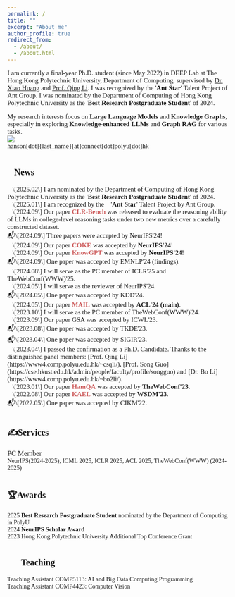 ```yaml
---
permalink: /
title: ""
excerpt: "About me"
author_profile: true
redirect_from: 
  - /about/
  - /about.html
---
```


<span style="font-family: Consolas; font-size: 15px">I am currently a final-year Ph.D. student (since May 2022) in DEEP Lab at The Hong Kong Polytechnic University, Department of Computing, supervised by [Dr. Xiao Huang](https://www4.comp.polyu.edu.hk/~xiaohuang/index.html) and [Prof. Qing Li](https://www4.comp.polyu.edu.hk/~csqli/). I was recognized by the '**Ant Star**' Talent Project of Ant Group. I was nominated by the Department of Computing of Hong Kong Polytechnic University as the '**Best Research Postgraduate Student**' of 2024.</span>

<span style="font-family: Consolas; font-size: 15px">My research interests focus on <b>Large Language Models </b> and <b>Knowledge Graphs</b>, especially in exploring <b>Knowledge-enhanced LLMs</b> and <b>Graph RAG</b> for various tasks.</span><br>
![](https://img.shields.io/badge/Contact-Welcome-blue)<br>
<span style="font-family: Consolas; font-size: 15px; font:bold">hanson[dot]{last_name}[at]connect[dot]polyu[dot]hk</span>
<h1><span style="font-size: 20px; font-family: Consolas; font: bold">📰News</span></h1>
<span style="font-family: Consolas; font-size: 15px; font: bold">🚩\[2025.02\] I am nominated by the Department of Computing of Hong Kong Polytechnic University as the '<b>Best Research Postgraduate Student</b>' of 2024.</span><br>
<span style="font-family: Consolas; font-size: 15px; font: bold">🚩\[2025.01\] I am recognized by the 🌟'<b>Ant Star</b>' Talent Project by Ant Group.</span><br>
<span style="font-family: Consolas; font-size: 15px; font: bold">📜\[2024.09\] Our paper <b><span style="color: #CD5C5C">CLR-Bench</span></b> was released to evaluate the reasoning ability of LLMs in college-level reasoning tasks under two new metrics over a carefully constructed dataset.</span><br>
<span style="font-family: Consolas; font-size: 15px; font: bold">📬\[2024.09\] Three papers were accepted by NeurIPS'24! 🎇</span><br>
<span style="font-family: Consolas; font-size: 15px; font: bold">📜\[2024.09\] Our paper <b><span style="color: #CD5C5C">COKE</span></b> was accepted by <b>NeurIPS'24</b>! </span><br>
<span style="font-family: Consolas; font-size: 15px; font: bold">📜\[2024.09\] Our paper <b><span style="color: #CD5C5C">KnowGPT</span></b> was accepted by <b>NeurIPS'24</b>!</span><br>
<span style="font-family: Consolas; font-size: 15px; font: bold">📬\[2024.09\] One paper was accepted by EMNLP'24 (findings). </span><br>
<span style="font-family: Consolas; font-size: 15px; font: bold">🔎\[2024.08\] I will serve as the PC member of ICLR'25 and TheWebConf(WWW)'25.</span><br>
<span style="font-family: Consolas; font-size: 15px; font: bold">🔎\[2024.05\] I will serve as the reviewer of NeurIPS'24.</span><br>
<span style="font-family: Consolas; font-size: 15px; font: bold">📬\[2024.05\] One paper was accepted by KDD'24. </span><br>
<span style="font-family: Consolas; font-size: 15px; font: bold">📜\[2024.05\] Our paper <b><span style="color: #CD5C5C">MAIL</span></b> was accepted by <b>ACL'24 (main)</b>.</span><br>
<span style="font-family: Consolas; font-size: 15px; font: bold">🔎\[2023.10\] I will serve as the PC member of TheWebConf(WWW)'24.</span><br>
<span style="font-family: Consolas; font-size: 15px; font: bold">📜\[2023.09\] Our paper GSA was accepted by ICWL'23.</span><br>
<span style="font-family: Consolas; font-size: 15px; font: bold">📬\[2023.08\] One paper was accepted by TKDE'23. </span><br>
<span style="font-family: Consolas; font-size: 15px; font: bold">📬\[2023.04\] One paper was accepted by SIGIR'23.</span><br>
<span style="font-family: Consolas; font-size: 15px; font: bold">🚩\[2023.04\] I passed the confirmation as a Ph.D. Candidate. Thanks to the distinguished panel members: [Prof. Qing Li](https://www4.comp.polyu.edu.hk/~csqli/), [Prof. Song Guo](https://cse.hkust.edu.hk/admin/people/faculty/profile/songguo) and [Dr. Bo Li](https://www4.comp.polyu.edu.hk/~bo2li/). </span><br>
<span style="font-family: Consolas; font-size: 15px; font: bold">📜\[2023.01\] Our paper <b><span style="color: #CD5C5C">HamQA</span></b> was accepted by <b>TheWebConf'23</b>.</span><br>
<span style="font-family: Consolas; font-size: 15px; font: bold">📜\[2022.08\] Our paper <b><span style="color: #CD5C5C">KAEL</span></b> was accepted by <b>WSDM'23</b>.</span><br>
<span style="font-family: Consolas; font-size: 15px; font: bold">📬\[2022.05\] One paper was accepted by CIKM'22.</span><br>
<h1><span style="font-size: 20px; font-family: Consolas; font: bold">✍Services</span></h1>
<span style="font-family: Consolas; font-size: 16px; font:bold">PC Member</span><br>
<span style="font-family: Consolas; font-size: 14px">NeurIPS(2024-2025), ICML 2025, ICLR 2025, ACL 2025, TheWebConf(WWW) (2024-2025)</span><br>
<h1><span style="font-size: 20px; font-family: Consolas; font: bold">🏆Awards</span></h1>
<span style="font-family: Consolas; font-size: 14px">2025 <b>Best Research Postgraduate Student</b> nominated by the Department of Computing in PolyU</span><br>
<span style="font-family: Consolas; font-size: 14px">2024 <b>NeurIPS Scholar Award</b></span><br>
<span style="font-family: Consolas; font-size: 14px">2023 Hong Kong Polytechnic University Additional Top Conference Grant</span><br>
<h1><span style="font-size: 20px; font-family: Consolas; font: bold">🧑‍🏫Teaching</span></h1>
<span style="font-family: Consolas; font-size: 14px">Teaching Assistant COMP5113: AI and Big Data Computing Programming</span><br>
<span style="font-family: Consolas; font-size: 14px">Teaching Assistant COMP4423: Computer Vision</span><br>



